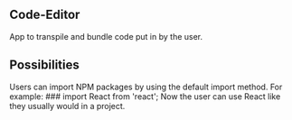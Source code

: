 ## Code-Editor
App to transpile and bundle code put in by the user.

## Possibilities
Users can import NPM packages by using the default import method.
For example: ### import React from 'react'; 
Now the user can use React like they usually would in a project.
